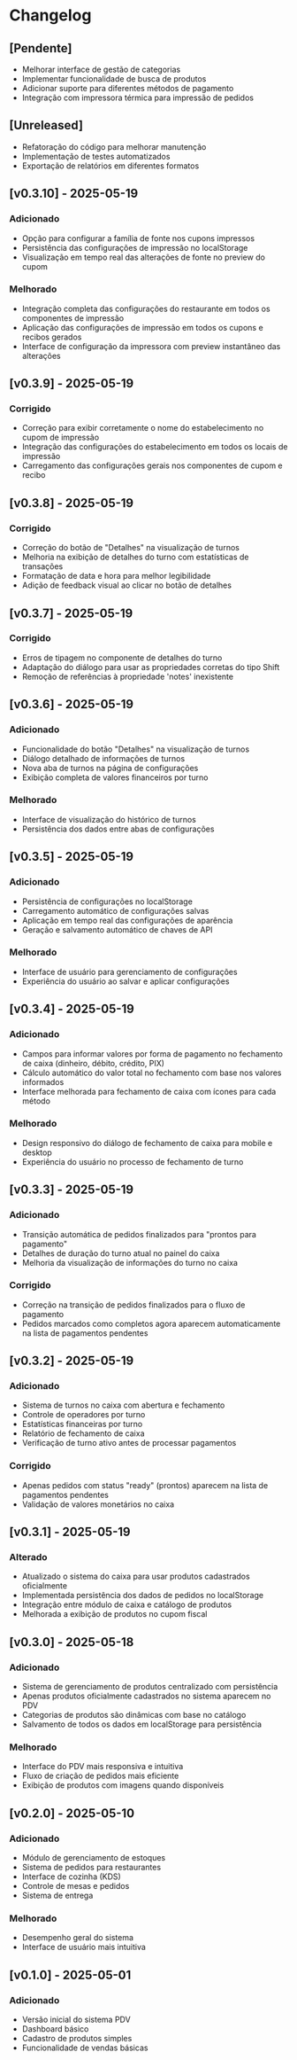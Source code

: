 

# Changelog

## [Pendente]
- Melhorar interface de gestão de categorias
- Implementar funcionalidade de busca de produtos
- Adicionar suporte para diferentes métodos de pagamento
- Integração com impressora térmica para impressão de pedidos

## [Unreleased]
- Refatoração do código para melhorar manutenção
- Implementação de testes automatizados
- Exportação de relatórios em diferentes formatos

## [v0.3.10] - 2025-05-19
### Adicionado
- Opção para configurar a família de fonte nos cupons impressos
- Persistência das configurações de impressão no localStorage
- Visualização em tempo real das alterações de fonte no preview do cupom

### Melhorado
- Integração completa das configurações do restaurante em todos os componentes de impressão
- Aplicação das configurações de impressão em todos os cupons e recibos gerados
- Interface de configuração da impressora com preview instantâneo das alterações

## [v0.3.9] - 2025-05-19
### Corrigido
- Correção para exibir corretamente o nome do estabelecimento no cupom de impressão
- Integração das configurações do estabelecimento em todos os locais de impressão
- Carregamento das configurações gerais nos componentes de cupom e recibo

## [v0.3.8] - 2025-05-19
### Corrigido
- Correção do botão de "Detalhes" na visualização de turnos
- Melhoria na exibição de detalhes do turno com estatísticas de transações
- Formatação de data e hora para melhor legibilidade
- Adição de feedback visual ao clicar no botão de detalhes

## [v0.3.7] - 2025-05-19
### Corrigido
- Erros de tipagem no componente de detalhes do turno
- Adaptação do diálogo para usar as propriedades corretas do tipo Shift
- Remoção de referências à propriedade 'notes' inexistente

## [v0.3.6] - 2025-05-19
### Adicionado
- Funcionalidade do botão "Detalhes" na visualização de turnos
- Diálogo detalhado de informações de turnos
- Nova aba de turnos na página de configurações
- Exibição completa de valores financeiros por turno

### Melhorado
- Interface de visualização do histórico de turnos
- Persistência dos dados entre abas de configurações

## [v0.3.5] - 2025-05-19
### Adicionado
- Persistência de configurações no localStorage
- Carregamento automático de configurações salvas
- Aplicação em tempo real das configurações de aparência
- Geração e salvamento automático de chaves de API

### Melhorado
- Interface de usuário para gerenciamento de configurações
- Experiência do usuário ao salvar e aplicar configurações

## [v0.3.4] - 2025-05-19
### Adicionado
- Campos para informar valores por forma de pagamento no fechamento de caixa (dinheiro, débito, crédito, PIX)
- Cálculo automático do valor total no fechamento com base nos valores informados
- Interface melhorada para fechamento de caixa com ícones para cada método

### Melhorado
- Design responsivo do diálogo de fechamento de caixa para mobile e desktop
- Experiência do usuário no processo de fechamento de turno

## [v0.3.3] - 2025-05-19
### Adicionado
- Transição automática de pedidos finalizados para "prontos para pagamento"
- Detalhes de duração do turno atual no painel do caixa
- Melhoria da visualização de informações do turno no caixa

### Corrigido
- Correção na transição de pedidos finalizados para o fluxo de pagamento
- Pedidos marcados como completos agora aparecem automaticamente na lista de pagamentos pendentes

## [v0.3.2] - 2025-05-19
### Adicionado
- Sistema de turnos no caixa com abertura e fechamento
- Controle de operadores por turno
- Estatísticas financeiras por turno
- Relatório de fechamento de caixa
- Verificação de turno ativo antes de processar pagamentos

### Corrigido
- Apenas pedidos com status "ready" (prontos) aparecem na lista de pagamentos pendentes
- Validação de valores monetários no caixa

## [v0.3.1] - 2025-05-19
### Alterado
- Atualizado o sistema do caixa para usar produtos cadastrados oficialmente
- Implementada persistência dos dados de pedidos no localStorage
- Integração entre módulo de caixa e catálogo de produtos
- Melhorada a exibição de produtos no cupom fiscal

## [v0.3.0] - 2025-05-18
### Adicionado
- Sistema de gerenciamento de produtos centralizado com persistência
- Apenas produtos oficialmente cadastrados no sistema aparecem no PDV
- Categorias de produtos são dinâmicas com base no catálogo
- Salvamento de todos os dados em localStorage para persistência

### Melhorado
- Interface do PDV mais responsiva e intuitiva
- Fluxo de criação de pedidos mais eficiente
- Exibição de produtos com imagens quando disponíveis

## [v0.2.0] - 2025-05-10
### Adicionado
- Módulo de gerenciamento de estoques
- Sistema de pedidos para restaurantes
- Interface de cozinha (KDS)
- Controle de mesas e pedidos
- Sistema de entrega

### Melhorado
- Desempenho geral do sistema
- Interface de usuário mais intuitiva

## [v0.1.0] - 2025-05-01
### Adicionado
- Versão inicial do sistema PDV
- Dashboard básico
- Cadastro de produtos simples
- Funcionalidade de vendas básicas


